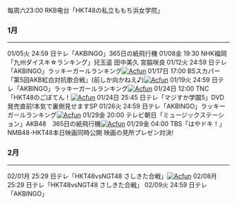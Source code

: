 每周六23:00 RKB电台「HKT48の私立ももち浜女学院」

### 1月
---
01/05火 24:59 日テレ「AKBINGO」365日の紙飛行機
01/08金 19:30 NHK福岡「九州ダイスキ☆ランキング」兒玉遥 田中美久 宮脇咲良
01/12火 24:59 日テレ「AKBINGO」ラッキーガールランキング[![Acfun](/wiki/images/acfun.jpg)](http://www.acfun.tv/v/ac2461597 "Acfun")
01/17日 17:00 BSスカパー「第5回AKB紅白対抗歌合戦」(前しか向かねえ♪)[![Acfun](/wiki/images/acfun.jpg)](http://www.acfun.tv/v/ac2477012_2 "Acfun")
01/19火 24:59 日テレ「AKBINGO」ラッキーガールランキング[![Acfun](/wiki/images/acfun.jpg)](http://www.acfun.tv/v/ac2477718 "Acfun")
01/24日 12:00 TNC「HKT48のごぼてん！[![Acfun](/wiki/images/acfun.jpg)](http://www.acfun.tv/v/ac2494700 "Acfun")
01/24日 25:45 日テレ「マジすか学園5」DVD発売直前!本気で裏側見せますSP
01/26火 24:59 日テレ「AKBINGO」ラッキーガールランキング[![Acfun](/wiki/images/acfun.jpg)](http://www.acfun.tv/v/ac2494806 "Acfun")
01/29金 20:00 テレビ朝日「ミュージックステーション」AKB48　365日の紙飛行機[![Acfun](/wiki/images/acfun.jpg)](http://www.acfun.tv/v/ac2512094_2 "Acfun")
01/29金 04:00 TBS「はやドキ！」NMB48･HKT48本日映画同時公開 映画の見所プレゼン対決!

### 2月
---
02/01月 25:29 日テレ「HKT48vsNGT48 さしきた合戦」[![Acfun](/wiki/images/acfun.jpg)](http://www.acfun.tv/v/ac2513360 "Acfun")
02/08月 25:29 日テレ「HKT48vsNGT48 さしきた合戦」
02/09火 24:59 日テレ「AKBINGO」